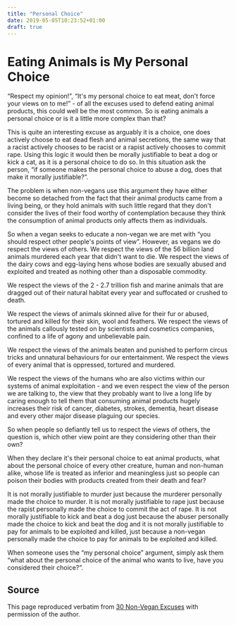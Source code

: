 ```yaml
---
title: "Personal Choice"
date: 2019-05-05T10:23:52+01:00
draft: true
---
```


# Eating Animals is My Personal Choice

“Respect my opinion!”, “It's my personal choice to eat meat, don't force your views on to me!” - of all the excuses used to defend eating animal products, this could well be the most common. So is eating animals a personal choice or is it a little more complex than that?

This is quite an interesting excuse as arguably it is a choice, one does actively choose to eat dead flesh and animal secretions, the same way that a racist actively chooses to be racist or a rapist actively chooses to commit rape. Using this logic it would then be morally justifiable to beat a dog or kick a cat, as it is a personal choice to do so. In this situation ask the person, “if someone makes the personal choice to abuse a dog, does that make it morally justifiable?”.

The problem is when non-vegans use this argument they have either become so detached from the fact that their animal products came from a living being, or they hold animals with such little regard that they don't consider the lives of their food worthy of contemplation because they think the consumption of animal products only affects them as individuals.

So when a vegan seeks to educate a non-vegan we are met with “you should respect other people's points of view”. However, as vegans we do respect the views of others. We respect the views of the 56 billion land animals murdered each year that didn't want to die. We respect the views of the dairy cows and egg-laying hens whose bodies are sexually abused and exploited and treated as nothing other than a disposable commodity.

We respect the views of the 2 - 2.7 trillion fish and marine animals that are dragged out of their natural habitat every year and suffocated or crushed to death.

We respect the views of animals skinned alive for their fur or abused, tortured and killed for their skin, wool and feathers. We respect the views of the animals callously tested on by scientists and cosmetics companies, confined to a life of agony and unbelievable pain.

We respect the views of the animals beaten and punished to perform circus tricks and unnatural behaviours for our entertainment. We respect the views of every animal that is oppressed, tortured and murdered.

We respect the views of the humans who are also victims within our systems of animal exploitation - and we even respect the view of the person we are talking to, the view that they probably want to live a long life by caring enough to tell them that consuming animal products hugely increases their risk of cancer, diabetes, strokes, dementia, heart disease and every other major disease plaguing our species.

So when people so defiantly tell us to respect the views of others, the question is, which other view point are they considering other than their own?

When they declare it's their personal choice to eat animal products, what about the personal choice of every other creature, human and non-human alike, whose life is treated as inferior and meaningless just so people can poison their bodies with products created from their death and fear?

It is not morally justifiable to murder just because the murderer personally made the choice to murder. It is not morally justifiable to rape just because the rapist personally made the choice to commit the act of rape. It is not morally justifiable to kick and beat a dog just because the abuser personally made the choice to kick and beat the dog and it is not morally justifiable to pay for animals to be exploited and killed, just because a non-vegan personally made the choice to pay for animals to be exploited and killed.

When someone uses the “my personal choice” argument, simply ask them “what about the personal choice of the animal who wants to live, have you considered their choice?”.

## Source

This page reproduced verbatim from [30 Non-Vegan Excuses](https://earthlinged.org/ebook) with permission of the author.
